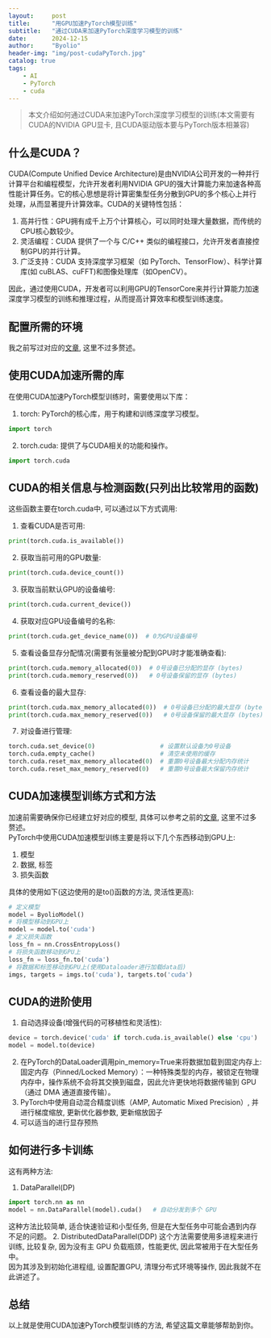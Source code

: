 ```yaml
---
layout:     post
title:      "用GPU加速PyTorch模型训练"
subtitle:   "通过CUDA来加速PyTorch深度学习模型的训练"
date:       2024-12-15
author:     "Byolio"
header-img: "img/post-cudaPyTorch.jpg"
catalog: true
tags:
    - AI
    - PyTorch
    - cuda
---
```

> 本文介绍如何通过CUDA来加速PyTorch深度学习模型的训练(本文需要有CUDA的NVIDIA GPU显卡, 且CUDA驱动版本要与PyTorch版本相兼容)

## 什么是CUDA？
CUDA(Compute Unified Device Architecture)是由NVIDIA公司开发的一种并行计算平台和编程模型，允许开发者利用NVIDIA GPU的强大计算能力来加速各种高性能计算任务。它的核心思想是将计算密集型任务分散到GPU的多个核心上并行处理，从而显著提升计算效率。CUDA的关键特性包括：
1. 高并行性：GPU拥有成千上万个计算核心，可以同时处理大量数据，而传统的CPU核心数较少。
2. 灵活编程：CUDA 提供了一个与 C/C++ 类似的编程接口，允许开发者直接控制GPU的并行计算。
3. 广泛支持：CUDA 支持深度学习框架（如 PyTorch、TensorFlow）、科学计算库(如 cuBLAS、cuFFT)和图像处理库（如OpenCV）。

因此，通过使用CUDA，开发者可以利用GPU的TensorCore来并行计算能力加速深度学习模型的训练和推理过程，从而提高计算效率和模型训练速度。

## 配置所需的环境
我之前写过对应的[文章](https://byolio.top/2024/11/30/torch/), 这里不过多赘述。

## 使用CUDA加速所需的库
在使用CUDA加速PyTorch模型训练时，需要使用以下库：
1. torch: PyTorch的核心库，用于构建和训练深度学习模型。
```python
import torch
```
2. torch.cuda: 提供了与CUDA相关的功能和操作。
```python
import torch.cuda
```
## CUDA的相关信息与检测函数(只列出比较常用的函数)
这些函数主要在torch.cuda中, 可以通过以下方式调用:
1. 查看CUDA是否可用:
```python
print(torch.cuda.is_available())
```
2. 获取当前可用的GPU数量:
```python
print(torch.cuda.device_count())
```
3. 获取当前默认GPU的设备编号:
```python
print(torch.cuda.current_device())
```
4. 获取对应GPU设备编号的名称:
```python
print(torch.cuda.get_device_name(0))  # 0为GPU设备编号
```
5. 查看设备显存分配情况(需要有张量被分配到GPU时才能准确查看):
```python
print(torch.cuda.memory_allocated(0))  # 0号设备已分配的显存 (bytes)
print(torch.cuda.memory_reserved(0))   # 0号设备保留的显存 (bytes)
```
6. 查看设备的最大显存:
```python
print(torch.cuda.max_memory_allocated(0))  # 0号设备已分配的最大显存 (bytes)
print(torch.cuda.max_memory_reserved(0))   # 0号设备保留的最大显存 (bytes)
```
7. 对设备进行管理:
```python
torch.cuda.set_device(0)                  # 设置默认设备为0号设备
torch.cuda.empty_cache()                  # 清空未使用的缓存
torch.cuda.reset_max_memory_allocated(0)  # 重置0号设备最大分配内存统计
torch.cuda.reset_max_memory_reserved(0)   # 重置0号设备最大保留内存统计
```

## CUDA加速模型训练方式和方法
加速前需要确保你已经建立好对应的模型,  具体可以参考之前的[文章](https://byolio.top/2024/12/14/PyTorchModel/), 这里不过多赘述。 \
PyTorch中使用CUDA加速模型训练主要是将以下几个东西移动到GPU上:
1. 模型
2. 数据, 标签
3. 损失函数

具体的使用如下(这边使用的是to()函数的方法, 灵活性更高):
```python
# 定义模型
model = ByolioModel()
# 将模型移动到GPU上
model = model.to('cuda')
# 定义损失函数
loss_fn = nn.CrossEntropyLoss()
# 将损失函数移动到GPU上
loss_fn = loss_fn.to('cuda')
# 将数据和标签移动到GPU上(使用Dataloader进行加载data后)
imgs, targets = imgs.to('cuda'), targets.to('cuda')
```
## CUDA的进阶使用
1. 自动选择设备(增强代码的可移植性和灵活性):
```python
device = torch.device('cuda' if torch.cuda.is_available() else 'cpu')
model = model.to(device)
```
2. 在PyTorch的DataLoader调用pin_memory=True来将数据加载到固定内存上:
固定内存（Pinned/Locked Memory）：一种特殊类型的内存，被锁定在物理内存中，操作系统不会将其交换到磁盘，因此允许更快地将数据传输到 GPU（通过 DMA 通道直接传输）。
3. PyTorch中使用自动混合精度训练（AMP, Automatic Mixed Precision）, 并进行梯度缩放, 更新优化器参数, 更新缩放因子
4. 可以适当的进行显存预热

## 如何进行多卡训练
这有两种方法:
1. DataParallel(DP)
```python
import torch.nn as nn
model = nn.DataParallel(model).cuda()   # 自动分发到多个 GPU
```
这种方法比较简单, 适合快速验证和小型任务, 但是在大型任务中可能会遇到内存不足的问题。
2. DistributedDataParallel(DDP)
这个方法需要使用多进程来进行训练, 比较复杂, 因为没有主 GPU 负载瓶颈，性能更优, 因此常被用于在大型任务中。 \
因为其涉及到初始化进程组, 设置配置GPU, 清理分布式环境等操作, 因此我就不在此讲述了。

## 总结
以上就是使用CUDA加速PyTorch模型训练的方法, 希望这篇文章能够帮助到你。
